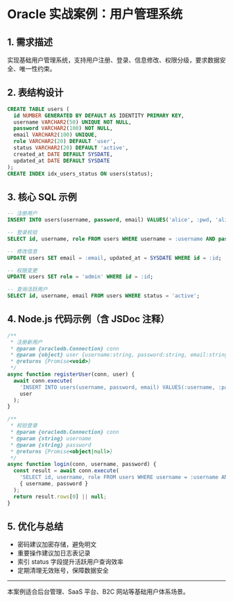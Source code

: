 # Oracle 实战案例：用户管理系统

## 1. 需求描述
实现基础用户管理系统，支持用户注册、登录、信息修改、权限分级，要求数据安全、唯一性约束。

## 2. 表结构设计
```sql
CREATE TABLE users (
  id NUMBER GENERATED BY DEFAULT AS IDENTITY PRIMARY KEY,
  username VARCHAR2(50) UNIQUE NOT NULL,
  password VARCHAR2(100) NOT NULL,
  email VARCHAR2(100) UNIQUE,
  role VARCHAR2(20) DEFAULT 'user',
  status VARCHAR2(20) DEFAULT 'active',
  created_at DATE DEFAULT SYSDATE,
  updated_at DATE DEFAULT SYSDATE
);
CREATE INDEX idx_users_status ON users(status);
```

## 3. 核心 SQL 示例
```sql
-- 注册用户
INSERT INTO users(username, password, email) VALUES('alice', :pwd, 'alice@example.com');

-- 登录校验
SELECT id, username, role FROM users WHERE username = :username AND password = :pwd AND status = 'active';

-- 修改信息
UPDATE users SET email = :email, updated_at = SYSDATE WHERE id = :id;

-- 权限变更
UPDATE users SET role = 'admin' WHERE id = :id;

-- 查询活跃用户
SELECT id, username, email FROM users WHERE status = 'active';
```

## 4. Node.js 代码示例（含 JSDoc 注释）
```js
/**
 * 注册新用户
 * @param {oracledb.Connection} conn
 * @param {object} user {username:string, password:string, email:string}
 * @returns {Promise<void>}
 */
async function registerUser(conn, user) {
  await conn.execute(
    'INSERT INTO users(username, password, email) VALUES(:username, :password, :email)',
    user
  );
}

/**
 * 校验登录
 * @param {oracledb.Connection} conn
 * @param {string} username
 * @param {string} password
 * @returns {Promise<object|null>}
 */
async function login(conn, username, password) {
  const result = await conn.execute(
    'SELECT id, username, role FROM users WHERE username = :username AND password = :password AND status = ''active''',
    { username, password }
  );
  return result.rows[0] || null;
}
```

## 5. 优化与总结
- 密码建议加密存储，避免明文
- 重要操作建议加日志表记录
- 索引 status 字段提升活跃用户查询效率
- 定期清理无效账号，保障数据安全

---

本案例适合后台管理、SaaS 平台、B2C 网站等基础用户体系场景。 
